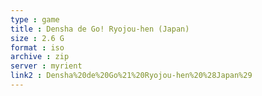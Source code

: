 ```yaml
---
type : game
title : Densha de Go! Ryojou-hen (Japan)
size : 2.6 G
format : iso
archive : zip
server : myrient
link2 : Densha%20de%20Go%21%20Ryojou-hen%20%28Japan%29
---
```

